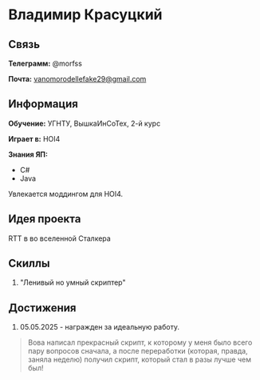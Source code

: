 # Владимир Красуцкий

## Связь

**Телеграмм:** @morfss

**Почта:** vanomorodellefake29@gmail.com

## Информация

**Обучение:** УГНТУ, ВышкаИнСоТех, 2-й курс

**Играет в:** HOI4

**Знания ЯП:**

- C#
- Java

Увлекается моддингом для HOI4.

## Идея проекта

RTT в во вселенной Сталкера

## Скиллы

1. "Ленивый но умный скриптер"

## Достижения

1. 05.05.2025 - награжден за идеальную работу.
> Вова написал прекрасный скрипт, к которому у меня было всего пару вопросов сначала, а после переработки (которая, правда, заняла неделю) получил скрипт, который стал в разы лучше чем был!